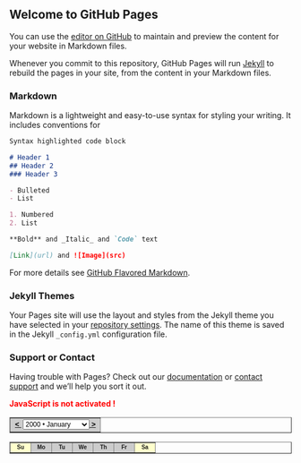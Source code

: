 ## Welcome to GitHub Pages

You can use the [editor on GitHub](https://github.com/SIFRI28/LINHAX/edit/master/index.md) to maintain and preview the content for your website in Markdown files.

Whenever you commit to this repository, GitHub Pages will run [Jekyll](https://jekyllrb.com/) to rebuild the pages in your site, from the content in your Markdown files.

### Markdown

Markdown is a lightweight and easy-to-use syntax for styling your writing. It includes conventions for

```markdown
Syntax highlighted code block

# Header 1
## Header 2
### Header 3

- Bulleted
- List

1. Numbered
2. List

**Bold** and _Italic_ and `Code` text

[Link](url) and ![Image](src)
```

For more details see [GitHub Flavored Markdown](https://guides.github.com/features/mastering-markdown/).

### Jekyll Themes

Your Pages site will use the layout and styles from the Jekyll theme you have selected in your [repository settings](https://github.com/SIFRI28/LINHAX/settings). The name of this theme is saved in the Jekyll `_config.yml` configuration file.

### Support or Contact

Having trouble with Pages? Check out our [documentation](https://help.github.com/categories/github-pages-basics/) or [contact support](https://github.com/contact) and we’ll help you sort it out.

<head>
<script language="JavaScript" src="pupdate.js">

/*
Popup calendar script by Sev Kotchnev (webmaster@personal-connections.com)
For full source code and installation instructions to this script
Visit http://www.dynamicdrive.com
*/

</script>
</head>

<script language="JavaScript">
if (document.all) {
 document.writeln("<div id=\"PopUpCalendar\" style=\"position:absolute; left:0px; top:0px; z-index:7; width:200px; height:77px; overflow: visible; visibility: hidden; background-color: #FFFFFF; border: 1px none #000000\" onMouseOver=\"if(ppcTI){clearTimeout(ppcTI);ppcTI=false;}\" onMouseOut=\"ppcTI=setTimeout(\'hideCalendar()\',500)\">");
 document.writeln("<div id=\"monthSelector\" style=\"position:absolute; left:0px; top:0px; z-index:9; width:181px; height:27px; overflow: visible; visibility:inherit\">");}
else if (document.layers) {
 document.writeln("<layer id=\"PopUpCalendar\" pagex=\"0\" pagey=\"0\" width=\"200\" height=\"200\" z-index=\"100\" visibility=\"hide\" bgcolor=\"#FFFFFF\" onMouseOver=\"if(ppcTI){clearTimeout(ppcTI);ppcTI=false;}\" onMouseOut=\"ppcTI=setTimeout('hideCalendar()',500)\">");
 document.writeln("<layer id=\"monthSelector\" left=\"0\" top=\"0\" width=\"181\" height=\"27\" z-index=\"9\" visibility=\"inherit\">");}
else {
 document.writeln("<p><font color=\"#FF0000\"><b>Error ! The current browser is either too old or too modern (usind DOM document structure).</b></font></p>");}
</script>
<noscript><p><font color="#FF0000"><b>JavaScript is not activated !</b></font></p></noscript>
<table border="1" cellspacing="1" cellpadding="2" width="200" bordercolorlight="#000000" bordercolordark="#000000" vspace="0" hspace="0"><form name="ppcMonthList" method="post"><tr><td align="center" bgcolor="#CCCCCC"><a href="javascript:moveMonth('Back')" onMouseOver="window.status=' ';return true;"><font face="Arial, Helvetica, sans-serif" size="2" color="#000000"><b>< </b></font></a><font face="MS Sans Serif, sans-serif" size="1"> 
<select name="sItem" onMouseOut="if(ppcIE){window.event.cancelBubble = true;}" onChange="switchMonth(this.options[this.selectedIndex].value)" style="font-family: 'MS Sans Serif', sans-serif; font-size: 9pt"><option value="0" selected>2000 • January</option><option value="1">2000 • February</option><option value="2">2000 • March</option><option value="3">2000 • April</option><option value="4">2000 • May</option><option value="5">2000 • June</option><option value="6">2000 • July</option><option value="7">2000 • August</option><option value="8">2000 • September</option><option value="9">2000 • October</option><option value="10">2000 • November</option><option value="11">2000 • December</option><option value="0">2001 • January</option></select></font><a href="javascript:moveMonth('Forward')" onMouseOver="window.status=' ';return true;"><font face="Arial, Helvetica, sans-serif" size="2" color="#000000"><b> ></b></font></a></td></tr></form></table>
<table border="1" cellspacing="1" cellpadding="2" bordercolorlight="#000000" bordercolordark="#000000" width="200" vspace="0" hspace="0"><tr align="center" bgcolor="#CCCCCC"><td width="20" bgcolor="#FFFFCC"><b><font face="MS Sans Serif, sans-serif" size="1">Su</font></b></td><td width="20"><b><font face="MS Sans Serif, sans-serif" size="1">Mo</font></b></td><td width="20"><b><font face="MS Sans Serif, sans-serif" size="1">Tu</font></b></td><td width="20"><b><font face="MS Sans Serif, sans-serif" size="1">We</font></b></td><td width="20"><b><font face="MS Sans Serif, sans-serif" size="1">Th</font></b></td><td width="20"><b><font face="MS Sans Serif, sans-serif" size="1">Fr</font></b></td><td width="20" bgcolor="#FFFFCC"><b><font face="MS Sans Serif, sans-serif" size="1">Sa</font></b></td></tr></table>
<script language="JavaScript">
if (document.all) {
 document.writeln("</div>");
 document.writeln("<div id=\"monthDays\" style=\"position:absolute; left:0px; top:52px; z-index:8; width:200px; height:17px; overflow: visible; visibility:inherit; background-color: #FFFFFF; border: 1px none #000000\"> </div></div>");}
else if (document.layers) {
 document.writeln("</layer>");
 document.writeln("<layer id=\"monthDays\" left=\"0\" top=\"52\" width=\"200\" height=\"17\" z-index=\"8\" bgcolor=\"#FFFFFF\" visibility=\"inherit\"> </layer></layer>");}
else {/*NOP*/}
</script>
</body>

